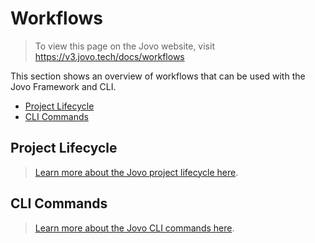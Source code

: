 # Workflows

> To view this page on the Jovo website, visit https://v3.jovo.tech/docs/workflows

This section shows an overview of workflows that can be used with the Jovo Framework and CLI.

- [Project Lifecycle](#project-lifecycle)
- [CLI Commands](#cli-commands)

## Project Lifecycle

> [Learn more about the Jovo project lifecycle here](./project-lifecycle.md './project-lifecycle').

## CLI Commands

> [Learn more about the Jovo CLI commands here](./cli './cli').

<!--[metadata]: {"description": "Learn more about workflows you can use with the Jovo Framework for Alexa Skills and Google Actions.",
		            "route": "workflows"}-->
